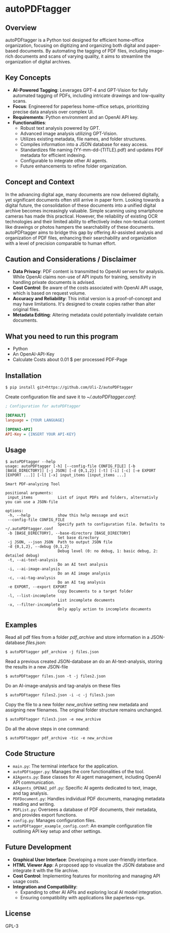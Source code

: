 # autoPDFtagger

## Overview

autoPDFtagger is a Python tool designed for efficient home-office organization, focusing on digitizing and organizing both digital and paper-based documents. By automating the tagging of PDF files, including image-rich documents and scans of varying quality, it aims to streamline the organization of digital archives.

## Key Concepts

- **AI-Powered Tagging**: Leverages GPT-4 and GPT-Vision for fully automated tagging of PDFs, including intricate drawings and low-quality scans.
- **Focus**: Engineered for paperless home-office setups, prioritizing precise data analysis over complex UI.
- **Requirements**: Python environment and an OpenAI API key.
- **Functionalities**:
  - Robust text analysis powered by GPT.
  - Advanced image analysis utilizing GPT-Vision.
  - Utilizes existing metadata, file names, and folder structures.
  - Compiles information into a JSON database for easy access.
  - Standardizes file naming (YY-mm-dd-{TITLE}.pdf) and updates PDF metadata for efficient indexing.
  - Configurable to integrate other AI agents.
  - Future enhancements to refine folder organization.

## Concept and Context

In the advancing digital age, many documents are now delivered digitally, yet significant documents often still arrive in paper form. Looking towards a digital future, the consolidation of these documents into a unified digital archive becomes increasingly valuable. Simple scanning using smartphone cameras has made this practical. However, the reliability of existing OCR technologies and their limited ability to effectively index non-textual content like drawings or photos hampers the searchability of these documents. autoPDFtagger aims to bridge this gap by offering AI-assisted analysis and organization of PDF files, enhancing their searchability and organization with a level of precision comparable to human effort.

## Caution and Considerations / Disclaimer

- **Data Privacy**: PDF content is transmitted to OpenAI servers for analysis. While OpenAI claims non-use of API inputs for training, sensitivity in handling private documents is advised.
- **Cost Control**: Be aware of the costs associated with OpenAI API usage, which is based on request volume.
- **Accuracy and Reliability**: This initial version is a proof-of-concept and may have limitations. It's designed to create copies rather than alter original files.
- **Metadata Editing**: Altering metadata could potentially invalidate certain documents.

## What you need to run this program
- Python
- An OpenAI-API-Key
- Calculate Costs about 0.01 $ per processed PDF-Page

## Installation
 ```shell
$ pip install git+https://github.com/Uli-Z/autoPDFtagger
```

Create configuration file and save it to *~/.autoPDFtagger.conf*: 
```ini
; Configuration for autoPDFtagger

[DEFAULT]
language = {YOUR LANGUAGE}

[OPENAI-API]
API-Key = {INSERT YOUR API-KEY}
```
## Usage
 ```shell
$ autoPDFtagger --help
usage: autoPDFtagger [-h] [--config-file CONFIG_FILE] [-b [BASE_DIRECTORY]] [-j JSON] [-d {0,1,2}] [-t] [-i] [-c] [-e EXPORT [EXPORT ...]] [-l] [-x] input_items [input_items ...]

Smart PDF-analyzing Tool

positional arguments:
  input_items           List of input PDFs and folders, alternativly you can use a JSON-file

options:
  -h, --help            show this help message and exit
  --config-file CONFIG_FILE
                        Specify path to configuration file. Defaults to ~/.autoPDFtagger.conf
  -b [BASE_DIRECTORY], --base-directory [BASE_DIRECTORY]
                        Set base directory
  -j JSON, --json JSON  Path to output JSON file
  -d {0,1,2}, --debug {0,1,2}
                        Debug level (0: no debug, 1: basic debug, 2: detailed debug)
  -t, --ai-text-analysis
                        Do an AI text analysis
  -i, --ai-image-analysis
                        Do an AI image analysis
  -c, --ai-tag-analysis
                        Do an AI tag analysis
  -e EXPORT, --export EXPORT
                        Copy Documents to a target folder
  -l, --list-incomplete
                        List incomplete documents
  -x, --filter-incomplete
                        Only apply action to incomplete documents
```

## Examples
Read all pdf files from a folder *pdf_archive* and store information in a JSON-database *files.json*:
```shell
$ autoPDFtagger pdf_archive -j files.json
```

Read a previous created JSON-database an do an AI-text-analysis, storing the results in a new JSON-file
```shell
$ autoPDFtagger files.json -t -j files2.json
```

Do an AI-image-analysis and tag-analyis on these files
```shell
$ autoPDFtagger files2.json -i -c -j files3.json
```

Copy the file to a new folder *new_archive* setting new metadata and assigning new filenames. The original folder structure remains unchanged.
```shell
$ autoPDFtagger files3.json -e new_archive
```

Do all the above steps in one command: 
```shell
$ autoPDFtagger pdf_archive -tic -e new_archive
```

## Code Structure

- `main.py`: The terminal interface for the application.
- `autoPDFtagger.py`: Manages the core functionalities of the tool.
- `AIAgents.py`: Base classes for AI agent management, including OpenAI API communication.
- `AIAgents_OPENAI_pdf.py`: Specific AI agents dedicated to text, image, and tag analysis.
- `PDFDocument.py`: Handles individual PDF documents, managing metadata reading and writing.
- `PDFList.py`: Oversees a database of PDF documents, their metadata, and provides export functions.
- `config.py`: Manages configuration files.
- `autoPDFtagger_example_config.conf`: An example configuration file outlining API key setup and other settings.

## Future Development

- **Graphical User Interface**: Developing a more user-friendly interface.
- **HTML Viewer App**: A proposed app to visualize the JSON database and integrate it with the file archive.
- **Cost Control**: Implementing features for monitoring and managing API usage costs.
- **Integration and Compatibility**:
  - Expanding to other AI APIs and exploring local AI model integration.
  - Ensuring compatibility with applications like paperless-ngx.

## License

GPL-3

